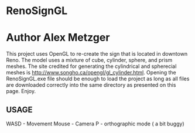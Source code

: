 # RenoSignGL
# Author Alex Metzger

This project uses OpenGL to re-create the sign that is located in downtown Reno. The model uses a mixture of cube, cylinder, sphere, and prism meshes.
The site credited for generating the cylindrical and spherecial meshes is http://www.songho.ca/opengl/gl_cylinder.html. 
Opening the RenoSignGL.exe file should be enough to load the project as long as all files are downloaded correctly into the same directory as presented on this page. Enjoy. 

USAGE
------

WASD - Movement
Mouse - Camera
P - orthographic mode ( a bit buggy)
